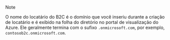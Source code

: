 > [!NOTE]
> O nome do locatário do B2C é o domínio que você inseriu durante a criação de locatário e é exibido na folha do diretório no portal de visualização do Azure. Ele geralmente termina com o sufixo `.onmicrosoft.com`, por exemplo, `contosob2c.onmicrosoft.com`.
> 
> 

<!---HONumber=Oct15_HO3-->